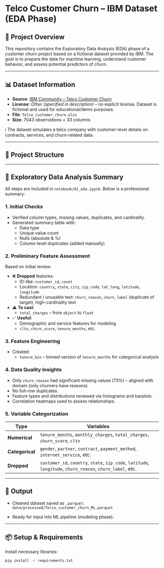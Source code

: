 # Telco Customer Churn – IBM Dataset (EDA Phase)

## 📌 Project Overview

This repository contains the Exploratory Data Analysis (EDA) phase of a customer churn project based on a fictional dataset provided by IBM. The goal is to prepare the data for machine learning, understand customer behavior, and assess potential predictors of churn.

---

## 📊 Dataset Information

- **Source**: [IBM Community – Telco Customer Churn](https://community.ibm.com/community/user/businessanalytics/blogs/steven-macko/2019/07/11/telco-customer-churn-1113)
- **License**: *Other (specified in description)* – no explicit license. Dataset is fictional and used for educational/demo purposes.
- **File**: `Telco_customer_churn.xlsx`
- **Size**: 7043 observations × 33 columns

ℹ️ The dataset simulates a telco company with customer-level details on contracts, services, and churn-related data.

---

## 📁 Project Structure


---

## 🧪 Exploratory Data Analysis Summary

All steps are included in `notebook/01_eda.ipynb`. Below is a professional summary:

### 1. Initial Checks
- Verified column types, missing values, duplicates, and cardinality.
- Generated summary table with:
  - Data type
  - Unique value count
  - Nulls (absolute & %)
  - Column-level duplicates (added manually)

### 2. Preliminary Feature Assessment
Based on initial review:

- ❌ **Dropped** features:
  - ID-like: `customer_id`, `count`
  - Location: `country`, `state`, `city`, `zip_code`, `lat_long`, `latitude`, `longitude`
  - Redundant / unusable text: `churn_reason`, `churn_label` (duplicate of target), high-cardinality text
- ⚠️ **To cast**: 
  - `total_charges` – from `object` to `float`
- ✅ **Useful**:
  - Demographic and service features for modeling
  - `cltv`, `churn_score`, `tenure_months`, etc.

### 3. Feature Engineering
- Created:
  - `tenure_bin` – binned version of `tenure_months` for categorical analysis

### 4. Data Quality Insights
- Only `churn_reason` had significant missing values (73%) – aligned with domain (only churners have reasons).
- No full-row duplicates.
- Feature types and distributions reviewed via histograms and barplots.
- Correlation heatmaps used to assess relationships.

### 5. Variable Categorization

| Type        | Variables |
|-------------|-----------|
| **Numerical** | `tenure_months`, `monthly_charges`, `total_charges`, `churn_score`, `cltv` |
| **Categorical** | `gender`, `partner`, `contract`, `payment_method`, `internet_service`, etc. |
| **Dropped** | `customer_id`, `country`, `state`, `zip_code`, `latitude`, `longitude`, `churn_reason`, `churn_label`, etc. |

---

## 🧾 Output

- Cleaned dataset saved as `.parquet`:  
  `data/processed/Telco_customer_churn_ML.parquet`

- Ready for input into ML pipeline (modeling phase).

---

## 📦 Setup & Requirements

Install necessary libraries:

```bash
pip install -r requirements.txt
